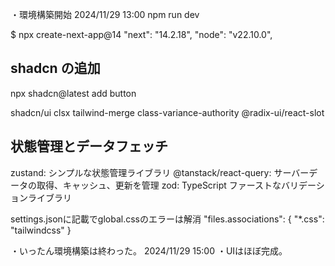 ・環境構築開始 2024/11/29 13:00
npm run dev

$ npx create-next-app@14
"next": "14.2.18",
"node": "v22.10.0",

## shadcn の追加
npx shadcn@latest add button

shadcn/ui
clsx
tailwind-merge
class-variance-authority
@radix-ui/react-slot

## 状態管理とデータフェッチ
zustand: シンプルな状態管理ライブラリ
@tanstack/react-query: サーバーデータの取得、キャッシュ、更新を管理
zod: TypeScript ファーストなバリデーションライブラリ

settings.jsonに記載でglobal.cssのエラーは解消
  "files.associations": {
    "*.css": "tailwindcss"
  }

・いったん環境構築は終わった。 2024/11/29 15:00
・UIはほぼ完成。

